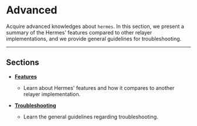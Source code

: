 # Advanced

Acquire advanced knowledges about `hermes`. In this section, we present a summary of the Hermes' features compared to other relayer implementations, and we provide general guidelines for troubleshooting. 

---

## Sections

- **[Features](./features.md)**
    * Learn about Hermes' features and how it compares to another relayer implementation.

- **[Troubleshooting](./troubleshooting/index.md)**
    * Learn the general guidelines regarding troubleshooting.